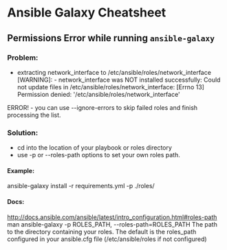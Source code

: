 # Ansible Galaxy Cheatsheet

## Permissions Error while running `ansible-galaxy`
### Problem:
- extracting network_interface to /etc/ansible/roles/network_interface
 [WARNING]: - network_interface was NOT installed successfully: Could not update files in /etc/ansible/roles/network_interface: [Errno 13] Permission denied:
'/etc/ansible/roles/network_interface'

ERROR! - you can use --ignore-errors to skip failed roles and finish processing the list.

### Solution:
- cd into the location of your playbook or roles directory
- use -p or --roles-path options to set your own roles path.

#### Example:
 ansible-galaxy install -r requirements.yml -p ./roles/

#### Docs:
http://docs.ansible.com/ansible/latest/intro_configuration.html#roles-path
man ansible-galaxy
-p ROLES_PATH, --roles-path=ROLES_PATH
           The path to the directory containing your roles. The default is the roles_path configured in your ansible.cfg file (/etc/ansible/roles if not configured)
